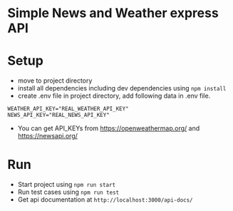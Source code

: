 # Simple News and Weather express API

# Setup
- move to project directory
- install all dependencies including dev dependencies using `npm install`
- create .env file in project directory, add following data in .env file.
```
WEATHER_API_KEY="REAL_WEATHER_API_KEY"
NEWS_API_KEY="REAL_NEWS_API_KEY"
```
- You can get API_KEYs from https://openweathermap.org/ and https://newsapi.org/

# Run
- Start project using `npm run start`
- Run test cases using `npm run test`
- Get api documentation at `http://localhost:3000/api-docs/`
